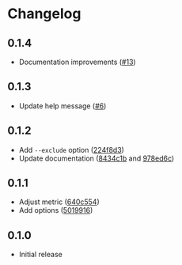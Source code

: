 # Changelog

## 0.1.4

- Documentation improvements ([#13](https://github.com/smoelius/maintenance-burden/pull/13))

## 0.1.3

- Update help message ([#6](https://github.com/smoelius/maintenance-burden/pull/6))

## 0.1.2

- Add `--exclude` option ([224f8d3](https://github.com/smoelius/maintenance-burden/commit/224f8d3f6269c187c4c561f2508c03f52e7cb17f))
- Update documentation ([8434c1b](https://github.com/smoelius/maintenance-burden/commit/8434c1b737bb075b74bcf25aa96ff9bd4c85472b) and [978ed6c](https://github.com/smoelius/maintenance-burden/commit/978ed6ca6fc58091ebd32681ebeff43806fce809))

## 0.1.1

- Adjust metric ([640c554](https://github.com/smoelius/maintenance-burden/commit/640c55469c2a47cddc63ae81e20c2722bf99ddbd))
- Add options ([5019916](https://github.com/smoelius/maintenance-burden/commit/50199167931b6c18e9e3e967766d7077fea0283a))

## 0.1.0

- Initial release
